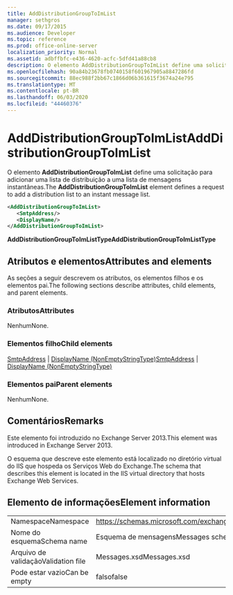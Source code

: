 ```yaml
---
title: AddDistributionGroupToImList
manager: sethgros
ms.date: 09/17/2015
ms.audience: Developer
ms.topic: reference
ms.prod: office-online-server
localization_priority: Normal
ms.assetid: adbffbfc-e436-4620-acfc-5dfd41a88cb8
description: O elemento AddDistributionGroupToImList define uma solicitação para adicionar uma lista de distribuição a uma lista de mensagens instantâneas.
ms.openlocfilehash: 90a84b23678fb0740158f601967905a8847286fd
ms.sourcegitcommit: 88ec988f2bb67c1866d06b361615f3674a24e795
ms.translationtype: MT
ms.contentlocale: pt-BR
ms.lasthandoff: 06/03/2020
ms.locfileid: "44460376"
---
```

# <a name="adddistributiongrouptoimlist"></a><span data-ttu-id="9a5e8-103">AddDistributionGroupToImList</span><span class="sxs-lookup"><span data-stu-id="9a5e8-103">AddDistributionGroupToImList</span></span>

<span data-ttu-id="9a5e8-104">O elemento **AddDistributionGroupToImList** define uma solicitação para adicionar uma lista de distribuição a uma lista de mensagens instantâneas.</span><span class="sxs-lookup"><span data-stu-id="9a5e8-104">The **AddDistributionGroupToImList** element defines a request to add a distribution list to an instant message list.</span></span> 
  
```XML
<AddDistributionGroupToImList>
   <SmtpAddress/>
   <DisplayName/>
</AddDistributionGroupToImList>
```

 <span data-ttu-id="9a5e8-105">**AddDistributionGroupToImListType**</span><span class="sxs-lookup"><span data-stu-id="9a5e8-105">**AddDistributionGroupToImListType**</span></span>
## <a name="attributes-and-elements"></a><span data-ttu-id="9a5e8-106">Atributos e elementos</span><span class="sxs-lookup"><span data-stu-id="9a5e8-106">Attributes and elements</span></span>

<span data-ttu-id="9a5e8-107">As seções a seguir descrevem os atributos, os elementos filhos e os elementos pai.</span><span class="sxs-lookup"><span data-stu-id="9a5e8-107">The following sections describe attributes, child elements, and parent elements.</span></span>
  
### <a name="attributes"></a><span data-ttu-id="9a5e8-108">Atributos</span><span class="sxs-lookup"><span data-stu-id="9a5e8-108">Attributes</span></span>

<span data-ttu-id="9a5e8-109">Nenhum</span><span class="sxs-lookup"><span data-stu-id="9a5e8-109">None.</span></span>
  
### <a name="child-elements"></a><span data-ttu-id="9a5e8-110">Elementos filho</span><span class="sxs-lookup"><span data-stu-id="9a5e8-110">Child elements</span></span>

<span data-ttu-id="9a5e8-111">[SmtpAddress](smtpaddress.md)  |  [DisplayName (NonEmptyStringType)](displayname-nonemptystringtype.md)</span><span class="sxs-lookup"><span data-stu-id="9a5e8-111">[SmtpAddress](smtpaddress.md) | [DisplayName (NonEmptyStringType)](displayname-nonemptystringtype.md)</span></span>
  
### <a name="parent-elements"></a><span data-ttu-id="9a5e8-112">Elementos pai</span><span class="sxs-lookup"><span data-stu-id="9a5e8-112">Parent elements</span></span>

<span data-ttu-id="9a5e8-113">Nenhum</span><span class="sxs-lookup"><span data-stu-id="9a5e8-113">None.</span></span>
  
## <a name="remarks"></a><span data-ttu-id="9a5e8-114">Comentários</span><span class="sxs-lookup"><span data-stu-id="9a5e8-114">Remarks</span></span>

<span data-ttu-id="9a5e8-115">Este elemento foi introduzido no Exchange Server 2013.</span><span class="sxs-lookup"><span data-stu-id="9a5e8-115">This element was introduced in Exchange Server 2013.</span></span>
  
<span data-ttu-id="9a5e8-116">O esquema que descreve este elemento está localizado no diretório virtual do IIS que hospeda os Serviços Web do Exchange.</span><span class="sxs-lookup"><span data-stu-id="9a5e8-116">The schema that describes this element is located in the IIS virtual directory that hosts Exchange Web Services.</span></span>
  
## <a name="element-information"></a><span data-ttu-id="9a5e8-117">Elemento de informações</span><span class="sxs-lookup"><span data-stu-id="9a5e8-117">Element information</span></span>

|||
|:-----|:-----|
|<span data-ttu-id="9a5e8-118">Namespace</span><span class="sxs-lookup"><span data-stu-id="9a5e8-118">Namespace</span></span>  <br/> |https://schemas.microsoft.com/exchange/services/2006/messages  <br/> |
|<span data-ttu-id="9a5e8-119">Nome do esquema</span><span class="sxs-lookup"><span data-stu-id="9a5e8-119">Schema name</span></span>  <br/> |<span data-ttu-id="9a5e8-120">Esquema de mensagens</span><span class="sxs-lookup"><span data-stu-id="9a5e8-120">Messages schema</span></span>  <br/> |
|<span data-ttu-id="9a5e8-121">Arquivo de validação</span><span class="sxs-lookup"><span data-stu-id="9a5e8-121">Validation file</span></span>  <br/> |<span data-ttu-id="9a5e8-122">Messages.xsd</span><span class="sxs-lookup"><span data-stu-id="9a5e8-122">Messages.xsd</span></span>  <br/> |
|<span data-ttu-id="9a5e8-123">Pode estar vazio</span><span class="sxs-lookup"><span data-stu-id="9a5e8-123">Can be empty</span></span>  <br/> |<span data-ttu-id="9a5e8-124">falso</span><span class="sxs-lookup"><span data-stu-id="9a5e8-124">false</span></span>  <br/> |
   

